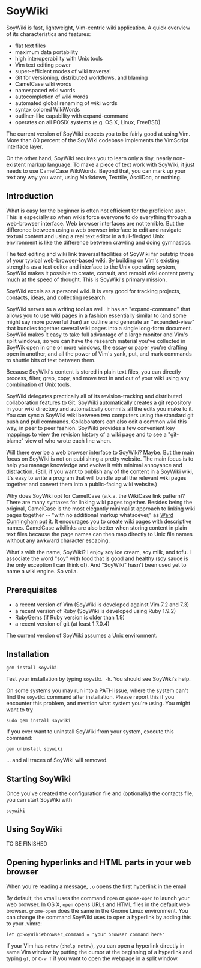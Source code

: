 # SoyWiki

SoyWiki is fast, lightweight, Vim-centric wiki application. A quick
overview of its characteristics and features:

* flat text files
* maximum data portability
* high interoperability with Unix tools
* Vim text editing power
* super-efficient modes of wiki traversal 
* Git for versioning, distributed workflows, and blaming
* CamelCase wiki words
* namespaced wiki words
* autocompletion of wiki words
* automated global renaming of wiki words
* syntax colored WikiWords
* outliner-like capability with expand-command 
* operates on all POSIX systems (e.g. OS X, Linux, FreeBSD)

The current version of SoyWiki expects you to be fairly good at using
Vim. More than 80 percent of the SoyWiki codebase implements the
VimScript interface layer.

On the other hand, SoyWiki requires you to learn only a tiny, nearly
non-existent markup language.  To make a piece of text work with
SoyWiki, it just needs to use CamelCase WikiWords.  Beyond that, you can
mark up your text any way you want, using Markdown, Texttile, AsciiDoc,
or nothing.

## Introduction

What is easy for the beginner is often not efficient for the proficient
user.  This is especially so when wikis force everyone to do everything
through a web-browser interface.  Web browser interfaces are not
terrible.  But the difference between using a web browser interface to
edit and navigate textual content and using a real text editor in a
full-fledged Unix environment is like the difference between crawling
and doing gymnastics.

The text editing and wiki link traversal facilities of SoyWiki far outstrip
those of your typical web-browser-based wiki.  By building on Vim's
existing strengths as a text editor and interface to the Unix operating
system, SoyWiki makes it possible to create, consult, and remold wiki
content pretty much at the speed of thought. This is SoyWiki's primary
mission.

SoyWiki excels as a personal wiki. It is very good for tracking
projects, contacts, ideas, and collecting research. 

SoyWiki serves as a writing tool as well. It has an "expand-command"
that allows you to use wiki pages in a fashion essentially similar to
(and some might say more powerful than) an outline and generate an
"expanded-view" that bundles together several wiki pages into a single
long-form document.  SoyWiki makes it easy to take full advantage of a
large monitor and Vim's split windows, so you can have the research
material you've collected in SoyWik open in one or more windows, the
essay or paper you're drafting open in another, and all the 
power of Vim's yank, put, and mark commands to shuttle bits of text
between them.

Because SoyWiki's content is stored in plain text files, you can
directly process, filter, grep, copy, and move text in and out of your
wiki using any combination of Unix tools.

SoyWiki delegates practically all of its revision-tracking and
distributed collaboration features to Git.  SoyWiki automatically
creates a git repository in your wiki directory and automatically
commits all the edits you make to it.  You can sync a SoyWiki wiki
between two computers using the standard git push and pull commands.
Collaborators can also edit a common wiki this way, in peer to peer
fashion. SoyWiki provides a few convenient key mappings to view the
revision history of a wiki page and to see a "git-blame" view of who
wrote each line when.

Will there ever be a web browser interface to SoyWiki? Maybe. But the
main focus on SoyWiki is not on publishing a pretty website. The main
focus is to help you manage knowledge and evolve it with minimal
annoyance and distraction.  (Still, if you want to publish any of the
content in a SoyWiki wiki, it's easy to write a program that will bundle
up all the relevant wiki pages together and convert them into a
public-facing wiki website.)

Why does SoyWiki opt for CamelCase (a.k.a. the WikiCase link pattern)?
There are many syntaxes for linking wiki pages together. Besides being
the original, CamelCase is the most elegantly minimalist approach to
linking wiki pages together -- "with no additional markup whatsoever,"
as [Ward Cunningham put it][ward].  It encourages you to create wiki
pages with descriptive names.  CamelCase wikilinks are also better when
storing content in plain text files because the page names can then map
directly to Unix file names without any awkward character escaping.

[ward]:http://c2.com/cgi/wiki?WikiCase

What's with the name, SoyWiki? I enjoy soy ice cream, soy milk, and tofu. I
associate the word "soy" with food that is good and healthy (soy sauce
is the only exception I can think of). And "SoyWiki" hasn't been used
yet to name a wiki engine. So voila.


## Prerequisites

* a recent version of Vim (SoyWiki is developed against Vim 7.2 and 7.3)
* a recent version of Ruby (SoyWiki is developed using Ruby 1.9.2)
* RubyGems (if Ruby version is older than 1.9)
* a recent version of git (at least 1.7.0.4)

The current version of SoyWiki assumes a Unix environment. 


## Installation

    gem install soywiki

Test your installation by typing `soywiki -h`. You should see SoyWiki's help.

On some systems you may run into a PATH issue, where the system can't find the
`soywiki` command after installation. Please report this if you encounter this
problem, and mention what system you're using. You might want to try 

    sudo gem install soywiki

If you ever want to uninstall SoyWiki from your system, execute this command:

    gem uninstall soywiki

... and all traces of SoyWiki will removed.

## Starting SoyWiki

Once you've created the configuration file and (optionally) the contacts file,
you can start SoyWiki with

    soywiki

## Using SoyWiki


TO BE FINISHED


## Opening hyperlinks and HTML parts in your web browser

When you're reading a message, `,o` opens the first hyperlink in the email

By default, the vmail uses the command `open` or `gnome-open` to launch your
web browser. In OS X, `open` opens URLs and HTML files in the default web
browser.  `gnome-open` does the same in the Gnome Linux environment.  You can
change the command SoyWiki uses to open a hyperlink by adding this to your
.vimrc:

    let g:SoyWiki#browser_command = "your browser command here"

If your Vim has `netrw` (`:help netrw`), you can open a hyperlink directly in
same Vim window by putting the cursor at the beginning of a hyperlink and
typing `gf`, or `C-w f` if you want to open the webpage in a split window. 


